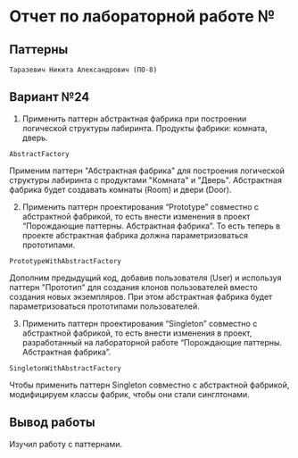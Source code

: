 # Отчет по лабораторной работе № #

## Паттерны ##

`Таразевич Никита Александрович (ПО-8)`

## Вариант №24 ##


1. Применить паттерн абстрактная фабрика при построении логической структуры лабиринта. Продукты фабрики: комната, дверь.

`AbstractFactory`

Применим паттерн "Абстрактная фабрика" для построения логической структуры 
лабиринта с продуктами "Комната" и "Дверь". Абстрактная фабрика будет создавать комнаты (Room) и двери (Door).

2. Применить паттерн проектирования “Prototype” совместно с абстрактной фабрикой, то есть внести изменения в проект “Порождающие паттерны. Абстрактная фабрика”. То есть теперь в проекте абстрактная фабрика должна параметризоваться прототипами.

`PrototypeWithAbstractFactory`

Дополним предыдущий код, добавив пользователя (User) и используя паттерн "Прототип" для создания клонов пользователей вместо создания новых экземпляров. При этом абстрактная фабрика будет параметризоваться прототипами пользователей.

3. Применить паттерн проектирования  “Singleton” совместно с абстрактной фабрикой, то есть внести изменения в проект, разработанный на лабораторной работе “Порождающие паттерны. Абстрактная фабрика”.

`SingletonWithAbstractFactory`

Чтобы применить паттерн Singleton совместно с абстрактной фабрикой, модифицируем классы фабрик, чтобы они стали синглтонами.


## Вывод работы ##

Изучил работу с паттернами.

